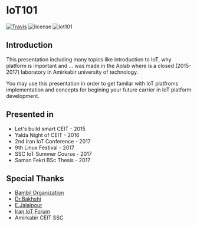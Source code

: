 # IoT101
[![Travis](https://img.shields.io/travis/bambil/IoT101.svg?style=flat-square)](https://travis-ci.org/bambil/IoT101)
![license](https://img.shields.io/github/license/bambil/IoT101.svg?style=flat-square)
![iot101](https://img.shields.io/badge/bambil-iot101-green.svg?style=flat-square)


## Introduction

This presentation including many topics like introduction to IoT, why platform is important and ...
was made in the Aolab where is a closed (2015-2017) laboratory in Amirkabir university of technology.

You may use this presentation in order to get familar with IoT platfroms implementation and concepts for
begining your future carrier in IoT platform development.

## Presented in

- Let's build smart CEIT - 2015
- Yalda Night of CEIT - 2016
- 2nd Iran IoT Conference - 2017
- 9th Linux Festival - 2017
- SSC IoT Summer Course - 2017
- Saman Fekri BSc Thesis - 2017

## Special Thanks

- [Bambil Organization](https://bambil.github.io/)
- [Dr.Bakhshi](http://ceit.aut.ac.ir/~bakhshis/)
- [E.Jalalpour](http://ceit.aut.ac.ir/~jalalpour/)
- [Iran IoT Forum](http://www.iraniotforum.org/)
- Amirkabir CEIT SSC
